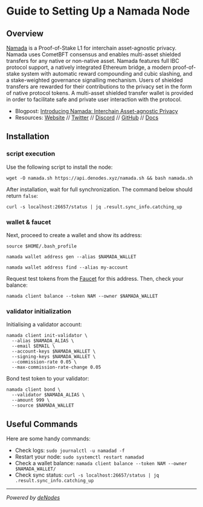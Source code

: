 # Guide to Setting Up a Namada Node

## Overview

[Namada](https://namada.net/) is a Proof-of-Stake L1 for interchain asset-agnostic privacy. Namada uses CometBFT consensus and enables multi-asset shielded transfers for any native or non-native asset. Namada features full IBC protocol support, a natively integrated Ethereum bridge, a modern proof-of-stake system with automatic reward compounding and cubic slashing, and a stake-weighted governance signalling mechanism. Users of shielded transfers are rewarded for their contributions to the privacy set in the form of native protocol tokens. A multi-asset shielded transfer wallet is provided in order to facilitate safe and private user interaction with the protocol.

- Blogpost: [Introducing Namada: Interchain Asset-agnostic Privacy](https://namada.net/blog/introducing-namada-interchain-asset-agnostic-privacy)
- Resources: [Website](https://namada.net/) // [Twitter](https://x.com/namada) // [Discord](https://discord.com/invite/namada) // [GitHub](https://github.com/anoma/namada) // [Docs](https://docs.namada.net/)

## Installation

### script execution

Use the following script to install the node:
```
wget -O namada.sh https://api.denodes.xyz/namada.sh && bash namada.sh
```

After installation, wait for full synchronization. The command below should return `false`:
```
curl -s localhost:26657/status | jq .result.sync_info.catching_up
```
### wallet & faucet

Next, proceed to create a wallet and show its address:
```
source $HOME/.bash_profile
```
```
namada wallet address gen --alias $NAMADA_WALLET
```
```
namada wallet address find --alias my-account
```

Request test tokens from the [Faucet](https://faucet.heliax.click/) for this address.
Then, check your balance:
```
namada client balance --token NAM --owner $NAMADA_WALLET
```

### validator initialization

Initialising a validator account:
```
namada client init-validator \
  --alias $NAMADA_ALIAS \
  --email $EMAIL \
  --account-keys $NAMADA_WALLET \
  --signing-keys $NAMADA_WALLET \
  --commission-rate 0.05 \
  --max-commission-rate-change 0.05
```

Bond test token to your validator:
```
namada client bond \
  --validator $NAMADA_ALIAS \
  --amount 999 \
  --source $NAMADA_WALLET
```

## Useful Commands

Here are some handy commands:

- Check logs: `sudo journalctl -u namadad -f`
- Restart your node: `sudo systemctl restart namadad`
- Check a wallet balance: `namada client balance --token NAM --owner $NAMADA_WALLET/`
- Check sync status: `curl -s localhost:26657/status | jq .result.sync_info.catching_up`

---
_Powered by [deNodes](https://twitter.com/_denodes)_
